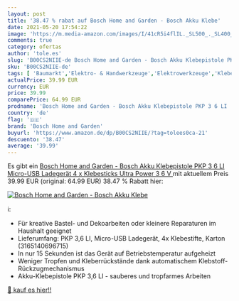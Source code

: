 ```yaml
---
layout: post
title: '38.47 % rabat auf Bosch Home and Garden - Bosch Akku Klebe'
date: 2021-05-20 17:54:22
image: 'https://m.media-amazon.com/images/I/41cR5i4flIL._SL500_._SL400_.jpg'
comments: true
category: ofertas
author: 'tole.es'
slug: 'B00CS2NIIE-de Bosch Home and Garden - Bosch Akku Klebepistole PKP 3 6 LI...'
sku: 'B00CS2NIIE-de'
tags: [ 'Baumarkt','Elektro- & Handwerkzeuge','Elektrowerkzeuge','Klebepistolen','bosch home and garden', ]
actualPrice: 39.99 EUR
currency: EUR
price: 39.99
comparePrice: 64.99 EUR
prodname: 'Bosch Home and Garden - Bosch Akku Klebepistole PKP 3 6 LI  Micro-USB Ladegerät  4 x Klebesticks Ultra Power  3 6 V  '
country: 'de'
flag: '🇩🇪'
brand: 'Bosch Home and Garden'
buyurl: 'https://www.amazon.de/dp/B00CS2NIIE/?tag=tolees0ca-21'
descuento: '38.47'
average: '39.99'
---
```


Es gibt ein [Bosch Home and Garden - Bosch Akku Klebepistole PKP 3 6 LI  Micro-USB Ladegerät  4 x Klebesticks Ultra Power  3 6 V  ](https://www.amazon.de/dp/B00CS2NIIE/?tag=tolees0ca-21) mit aktuellem Preis 39.99 EUR (original: 64.99 EUR) 38.47 % Rabatt hier:

[![Bosch Home and Garden - Bosch Akku Klebe](https://m.media-amazon.com/images/I/41cR5i4flIL._SL500_._SL400_.jpg)](https://www.amazon.de/dp/B00CS2NIIE/?tag=tolees0ca-21)

ℹ️:

- Für kreative Bastel- und Dekoarbeiten oder kleinere Reparaturen im Haushalt geeignet
- Lieferumfang: PKP 3,6 LI, Micro-USB Ladegerät, 4x Klebestifte, Karton (3165140696715)
- In nur 15 Sekunden ist das Gerät auf Betriebstemperatur aufgeheizt
- Weniger Tropfen und Kleberrückstände dank automatischem Klebstoff-Rückzugmechanismus
- Akku-Klebepistole PKP 3,6 LI - sauberes und tropfarmes Arbeiten

[🛒 kauf es hier!!](https://www.amazon.de/dp/B00CS2NIIE/?tag=tolees0ca-21)
